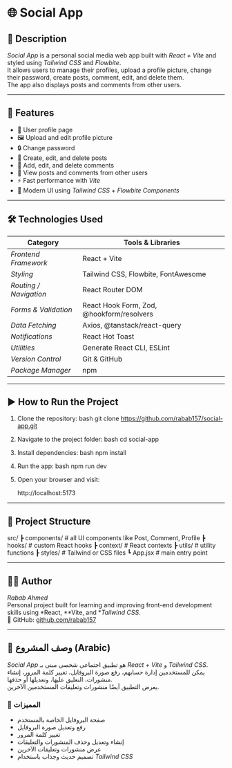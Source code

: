 # 🌐 Social App

## 📖 Description
*Social App* is a personal social media web app built with *React + Vite* and styled using *Tailwind CSS* and *Flowbite*.  
It allows users to manage their profiles, upload a profile picture, change their password, create posts, comment, edit, and delete them.  
The app also displays posts and comments from other users.

---

## 🚀 Features
- 👤 User profile page  
- 🖼 Upload and edit profile picture  
- 🔒 Change password  
- 📝 Create, edit, and delete posts  
- 💬 Add, edit, and delete comments  
- 📰 View posts and comments from other users  
- ⚡ Fast performance with *Vite*  
- 🎨 Modern UI using *Tailwind CSS* + *Flowbite Components*  

---

## 🛠 Technologies Used
| Category | Tools & Libraries |
|-----------|------------------|
| *Frontend Framework* | React + Vite |
| *Styling* | Tailwind CSS, Flowbite, FontAwesome |
| *Routing / Navigation* | React Router DOM |
| *Forms & Validation* | React Hook Form, Zod, @hookform/resolvers |
| *Data Fetching* | Axios, @tanstack/react-query |
| *Notifications* | React Hot Toast |
| *Utilities* | Generate React CLI, ESLint |
| *Version Control* | Git & GitHub |
| *Package Manager* | npm |

---

## ▶ How to Run the Project
1. Clone the repository:
   bash
   git clone https://github.com/rabab157/social-app.git
   
2. Navigate to the project folder:
   bash
   cd social-app
   
3. Install dependencies:
   bash
   npm install
   
4. Run the app:
   bash
   npm run dev
   
5. Open your browser and visit:
   
   http://localhost:5173
   

---

## 📂 Project Structure

src/
 ┣ components/       # all UI components like Post, Comment, Profile
 ┣ hooks/            # custom React hooks
 ┣ context/          # React contexts
 ┣ utils/            # utility functions
 ┣ styles/           # Tailwind or CSS files
 ┗ App.jsx            # main entry point


---

## 👩‍💻 Author
*Rabab Ahmed*  
Personal project built for learning and improving front-end development skills using *React, **Vite, and **Tailwind CSS*.  
💼 GitHub: [github.com/rabab157](https://github.com/rabab157)

---

## 📖 وصف المشروع (Arabic)
*Social App* هو تطبيق اجتماعي شخصي مبني بـ *React + Vite* و *Tailwind CSS*.  
يمكن للمستخدمين إدارة حسابهم، رفع صورة البروفايل، تغيير كلمة المرور، إنشاء منشورات، التعليق عليها، وتعديلها أو حذفها.  
يعرض التطبيق أيضًا منشورات وتعليقات المستخدمين الآخرين.

### 🚀 المميزات
- صفحة البروفايل الخاصة بالمستخدم  
- رفع وتعديل صورة البروفايل  
- تغيير كلمة المرور  
- إنشاء وتعديل وحذف المنشورات والتعليقات  
- عرض منشورات وتعليقات الآخرين  
- تصميم حديث وجذاب باستخدام *Tailwind CSS*